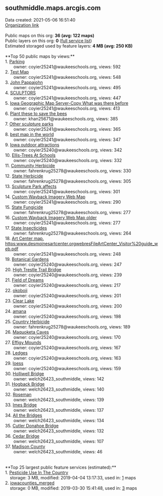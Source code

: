 <h2>southmiddle.maps.arcgis.com</h2> Data created: 2021-05-06 16:51:40 <br /><a target='new' href='https://southmiddle.maps.arcgis.com'>Organization link</a><br /><br />Public maps on this org: <b>36 (avg: 122 maps)</b><br />Public layers on this org: <b>0 </b>(<a target='new' href='https://services.arcgis.com/zloYflmY4UIQuuFC/ArcGIS/rest/services'>full service list</a>)<br />Estimated storaged used by feature layers: <b>4 MB (avg: 250 KB)</b><br /><br />**Top 50 public maps by views:**<br />  1. <a target='new' href='https://www.arcgis.com/home/item.html?id=cbacc665d6654b4a853eede5e0dd6d79'>Parking</a> <br />  &nbsp;&nbsp;&nbsp;&nbsp; &nbsp;&nbsp;owner: coyier25241@waukeeschools.org, views: 592<br />  2. <a target='new' href='https://www.arcgis.com/home/item.html?id=1145d155bd7b44f48144dca33a1a20f0'>Test Map</a> <br />  &nbsp;&nbsp;&nbsp;&nbsp; &nbsp;&nbsp;owner: coyier25241@waukeeschools.org, views: 548<br />  3. <a target='new' href='https://www.arcgis.com/home/item.html?id=b4d341cd23234017945ef0f3b7cc5a3a'>John Pappajohn</a> <br />  &nbsp;&nbsp;&nbsp;&nbsp; &nbsp;&nbsp;owner: coyier25241@waukeeschools.org, views: 495<br />  4. <a target='new' href='https://www.arcgis.com/home/item.html?id=cca6380faa434a32933feb1dc4210e82'>SCULPTORS</a> <br />  &nbsp;&nbsp;&nbsp;&nbsp; &nbsp;&nbsp;owner: coyier25241@waukeeschools.org, views: 447<br />  5. <a target='new' href='https://www.arcgis.com/home/item.html?id=4076796e09e546c58597ff674935b229'>Iowa Geographic Map Server-Copy What was there before</a> <br />  &nbsp;&nbsp;&nbsp;&nbsp; &nbsp;&nbsp;owner: coyier25241@waukeeschools.org, views: 413<br />  6. <a target='new' href='https://www.arcgis.com/home/item.html?id=77b7295732f5463c92552f0442d4a888'>Plant these to save the bees</a> <br />  &nbsp;&nbsp;&nbsp;&nbsp; &nbsp;&nbsp;owner: khan25671@waukeeschools.org, views: 385<br />  7. <a target='new' href='https://www.arcgis.com/home/item.html?id=57ca66d08642471fbed96f8e3391a6da'>Other sculpture parks</a> <br />  &nbsp;&nbsp;&nbsp;&nbsp; &nbsp;&nbsp;owner: coyier25241@waukeeschools.org, views: 365<br />  8. <a target='new' href='https://www.arcgis.com/home/item.html?id=5757de80df5f4808be737decce7222ef'>best map in the world</a> <br />  &nbsp;&nbsp;&nbsp;&nbsp; &nbsp;&nbsp;owner: coyier25241@waukeeschools.org, views: 347<br />  9. <a target='new' href='https://www.arcgis.com/home/item.html?id=73e4f8d9d8af4b2d840a912ef571d47c'>Iowa outdoor attractions</a> <br />  &nbsp;&nbsp;&nbsp;&nbsp; &nbsp;&nbsp;owner: coyier25240@waukeeschools.org, views: 342<br />  10. <a target='new' href='https://www.arcgis.com/home/item.html?id=a72a9d774d4b462f842048aa698a36b9'>Ellis-Trees At Schools</a> <br />  &nbsp;&nbsp;&nbsp;&nbsp; &nbsp;&nbsp;owner: coyier25240@waukeeschools.org, views: 332<br />  11. <a target='new' href='https://www.arcgis.com/home/item.html?id=5c691b79893d480a8d34ee638b93a081'>Community Herbicide</a> <br />  &nbsp;&nbsp;&nbsp;&nbsp; &nbsp;&nbsp;owner: fahrenkrug25278@waukeeschools.org, views: 330<br />  12. <a target='new' href='https://www.arcgis.com/home/item.html?id=11a3b9de752040a78c668d95a98e1727'>State Herbicide</a> <br />  &nbsp;&nbsp;&nbsp;&nbsp; &nbsp;&nbsp;owner: fahrenkrug25278@waukeeschools.org, views: 305<br />  13. <a target='new' href='https://www.arcgis.com/home/item.html?id=3f72c81bedb747d2a105e65637c27d95'>Sculpture Park affects</a> <br />  &nbsp;&nbsp;&nbsp;&nbsp; &nbsp;&nbsp;owner: coyier25241@waukeeschools.org, views: 301<br />  14. <a target='new' href='https://www.arcgis.com/home/item.html?id=cc61e9b7b2804b6bb64e27ef5d3ff35d'>Custom Wayback Imagery Web Map</a> <br />  &nbsp;&nbsp;&nbsp;&nbsp; &nbsp;&nbsp;owner: coyier25241@waukeeschools.org, views: 290<br />  15. <a target='new' href='https://www.arcgis.com/home/item.html?id=d151c0a6e43742ceb10d3376594b6428'>State Fungicide</a> <br />  &nbsp;&nbsp;&nbsp;&nbsp; &nbsp;&nbsp;owner: fahrenkrug25278@waukeeschools.org, views: 277<br />  16. <a target='new' href='https://www.arcgis.com/home/item.html?id=ff07a3ccb7894475ae218711956364f4'>Custom Wayback Imagery Web Map older</a> <br />  &nbsp;&nbsp;&nbsp;&nbsp; &nbsp;&nbsp;owner: coyier25241@waukeeschools.org, views: 277<br />  17. <a target='new' href='https://www.arcgis.com/home/item.html?id=36de761c27eb4c029a0bc37a33724443'>State Insecticides</a> <br />  &nbsp;&nbsp;&nbsp;&nbsp; &nbsp;&nbsp;owner: fahrenkrug25278@waukeeschools.org, views: 264<br />  18. <a target='new' href='https://www.arcgis.com/home/item.html?id=23663e6f87454d54be89e1f3171add74'>Art Center map.  https:www.desmoinesartcenter.orgwebresFileArtCenter_Visitor%20guide_web.pdf</a> <br />  &nbsp;&nbsp;&nbsp;&nbsp; &nbsp;&nbsp;owner: coyier25241@waukeeschools.org, views: 248<br />  19. <a target='new' href='https://www.arcgis.com/home/item.html?id=c85c067f80aa45b684c112743c987a37'>Botanical Gardens</a> <br />  &nbsp;&nbsp;&nbsp;&nbsp; &nbsp;&nbsp;owner: coyier25240@waukeeschools.org, views: 247<br />  20. <a target='new' href='https://www.arcgis.com/home/item.html?id=e208e973e5bf457d99f7ad716f8be0fc'>High Trestle Trail Bridge</a> <br />  &nbsp;&nbsp;&nbsp;&nbsp; &nbsp;&nbsp;owner: coyier25240@waukeeschools.org, views: 239<br />  21. <a target='new' href='https://www.arcgis.com/home/item.html?id=d15bbef28daa4d2fbc950e26c3abd3c9'>Field of Dreams</a> <br />  &nbsp;&nbsp;&nbsp;&nbsp; &nbsp;&nbsp;owner: coyier25240@waukeeschools.org, views: 217<br />  22. <a target='new' href='https://www.arcgis.com/home/item.html?id=7d0e27352f6246989b1ba3bee36a9ef4'>okoboji</a> <br />  &nbsp;&nbsp;&nbsp;&nbsp; &nbsp;&nbsp;owner: coyier25240@waukeeschools.org, views: 201<br />  23. <a target='new' href='https://www.arcgis.com/home/item.html?id=41fe6c8105394e05a7039b07de9aefbf'>Clear Lake</a> <br />  &nbsp;&nbsp;&nbsp;&nbsp; &nbsp;&nbsp;owner: coyier25240@waukeeschools.org, views: 200<br />  24. <a target='new' href='https://www.arcgis.com/home/item.html?id=aff1407ca99e45829a7cf355f367d1b4'>amana</a> <br />  &nbsp;&nbsp;&nbsp;&nbsp; &nbsp;&nbsp;owner: coyier25240@waukeeschools.org, views: 198<br />  25. <a target='new' href='https://www.arcgis.com/home/item.html?id=fa58608f08f345a6ab58c07168db09ee'>Country Herbicide</a> <br />  &nbsp;&nbsp;&nbsp;&nbsp; &nbsp;&nbsp;owner: fahrenkrug25278@waukeeschools.org, views: 189<br />  26. <a target='new' href='https://www.arcgis.com/home/item.html?id=adde444cb0ce4d52985de7004f191962'>Maquoketa Caves</a> <br />  &nbsp;&nbsp;&nbsp;&nbsp; &nbsp;&nbsp;owner: coyier25240@waukeeschools.org, views: 170<br />  27. <a target='new' href='https://www.arcgis.com/home/item.html?id=3b69b13d58f7467581e7e476661c819f'>Effigy Mounds</a> <br />  &nbsp;&nbsp;&nbsp;&nbsp; &nbsp;&nbsp;owner: coyier25240@waukeeschools.org, views: 167<br />  28. <a target='new' href='https://www.arcgis.com/home/item.html?id=984779819a8543afbed74b663e5935fe'>Ledges</a> <br />  &nbsp;&nbsp;&nbsp;&nbsp; &nbsp;&nbsp;owner: coyier25240@waukeeschools.org, views: 163<br />  29. <a target='new' href='https://www.arcgis.com/home/item.html?id=0f6674ca1e5c4d4f90f4a51f0d245568'>loess</a> <br />  &nbsp;&nbsp;&nbsp;&nbsp; &nbsp;&nbsp;owner: coyier25240@waukeeschools.org, views: 159<br />  30. <a target='new' href='https://www.arcgis.com/home/item.html?id=2aebe8c9c70f455eb802704ed6aab0ec'>Holliwell Bridge</a> <br />  &nbsp;&nbsp;&nbsp;&nbsp; &nbsp;&nbsp;owner: welch26423_southmiddle, views: 142<br />  31. <a target='new' href='https://www.arcgis.com/home/item.html?id=202fe078beab46cbb4eac7f5c508abd6'>Hogback Bridge</a> <br />  &nbsp;&nbsp;&nbsp;&nbsp; &nbsp;&nbsp;owner: welch26423_southmiddle, views: 140<br />  32. <a target='new' href='https://www.arcgis.com/home/item.html?id=4333827706d74fc190e00d566505a613'>Roseman</a> <br />  &nbsp;&nbsp;&nbsp;&nbsp; &nbsp;&nbsp;owner: welch26423_southmiddle, views: 139<br />  33. <a target='new' href='https://www.arcgis.com/home/item.html?id=c0743228dbbd45e4a8e2f9ee09ec38f1'>Imes Bridge</a> <br />  &nbsp;&nbsp;&nbsp;&nbsp; &nbsp;&nbsp;owner: welch26423_southmiddle, views: 137<br />  34. <a target='new' href='https://www.arcgis.com/home/item.html?id=3ff873386fb44b6aa461c84561b61209'>All the Bridges</a> <br />  &nbsp;&nbsp;&nbsp;&nbsp; &nbsp;&nbsp;owner: welch26423_southmiddle, views: 134<br />  35. <a target='new' href='https://www.arcgis.com/home/item.html?id=fe00e0f7c0504bd9b6eb9099ede9c96d'>Cutler Donahoe Bridge</a> <br />  &nbsp;&nbsp;&nbsp;&nbsp; &nbsp;&nbsp;owner: welch26423_southmiddle, views: 132<br />  36. <a target='new' href='https://www.arcgis.com/home/item.html?id=6a96e5dc03a34bb49d51d85011473c00'>Cedar Bridge</a> <br />  &nbsp;&nbsp;&nbsp;&nbsp; &nbsp;&nbsp;owner: welch26423_southmiddle, views: 107<br />  37. <a target='new' href='https://www.arcgis.com/home/item.html?id=06998f31a3bc4989952c922086218401'>Madison County</a> <br />  &nbsp;&nbsp;&nbsp;&nbsp; &nbsp;&nbsp;owner: welch26423_southmiddle, views: 46<br /><br /><br />**Top 25 largest public feature services (estimated):**<br /> 1. <a target='new' href='https://www.arcgis.com/home/item.html?id=9c3ac013945349c392e27d7c75957e51'>Pesticide Use In The Country</a><br /> &nbsp;&nbsp;&nbsp;&nbsp;storage: 3 MB, modified: 2019-04-04 13:17:33,  used in: <a target='new' href='https://ed-ind-tb.s3-us-west-1.amazonaws.com/ADI/9c3ac013945349c392e27d7c75957e51.html'> 1</a> maps<br /> 2. <a target='new' href='https://www.arcgis.com/home/item.html?id=5a9f5d71cb5f4cbf8132e0fa23edfa37'>iowacounties_merged</a><br /> &nbsp;&nbsp;&nbsp;&nbsp;storage: 0 MB, modified: 2019-03-30 15:41:48,  used in: <a target='new' href='https://ed-ind-tb.s3-us-west-1.amazonaws.com/ADI/5a9f5d71cb5f4cbf8132e0fa23edfa37.html'> 3</a> maps<br />